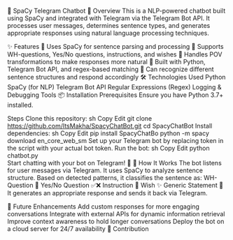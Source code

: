 🤖 SpaCy Telegram Chatbot
📌 Overview
This is a NLP-powered chatbot built using SpaCy and integrated with Telegram via the Telegram Bot API. It processes user messages, determines sentence types, and generates appropriate responses using natural language processing techniques.

✨ Features
🧠 Uses SpaCy for sentence parsing and processing
📢 Supports WH-questions, Yes/No questions, instructions, and wishes
🔀 Handles POV transformations to make responses more natural
🔧 Built with Python, Telegram Bot API, and regex-based matching
💬 Can recognize different sentence structures and respond accordingly
🛠️ Technologies Used
Python
SpaCy (for NLP)
Telegram Bot API
Regular Expressions (Regex)
Logging & Debugging Tools
📦 Installation
Prerequisites
Ensure you have Python 3.7+ installed.

Steps
Clone this repository:
sh
Copy
Edit
git clone https://github.com/ItsMakha/SpacyChatBot.git
cd SpacyChatBot
Install dependencies:
sh
Copy
Edit
pip install SpacyChatBo
python -m spacy download en_core_web_sm
Set up your Telegram bot by replacing token in the script with your actual bot token.
Run the bot:
sh
Copy
Edit
python chatbot.py  
Start chatting with your bot on Telegram! 🚀
🚀 How It Works
The bot listens for user messages via Telegram.
It uses SpaCy to analyze sentence structure.
Based on detected patterns, it classifies the sentence as:
WH-Question 🤔
Yes/No Question ✅❌
Instruction 📢
Wish ✨
Generic Statement 📝
It generates an appropriate response and sends it back via Telegram.

🔧 Future Enhancements
Add custom responses for more engaging conversations
Integrate with external APIs for dynamic information retrieval
Improve context awareness to hold longer conversations
Deploy the bot on a cloud server for 24/7 availability
🤝 Contribution
